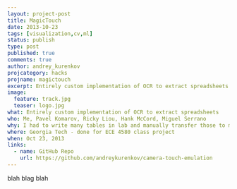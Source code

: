 ```yaml
---
layout: project-post
title: MagicTouch
date: 2013-10-23 
tags: [visualization,cv,ml]
status: publish
type: post
published: true
comments: true
author: andrey_kurenkov
projcategory: hacks
projname: magictouch
excerpt: Entirely custom implementation of OCR to extract spreadsheets
image:
  feature: track.jpg
  teaser: logo.jpg
what: Entirely custom implementation of OCR to extract spreadsheets
who: Me, Pavel Komarov, Ricky Liou, Hank McCord, Miguel Serrano
why: I had to write many tables in lab and manually transfer those to my computer, which struck me as silly
where: Georgia Tech - done for ECE 4580 class project
when: Oct 23, 2013 
links:
  - name: GitHub Repo
    url: https://github.com/andreykurenkov/camera-touch-emulation
---
```

blah blag blah
